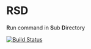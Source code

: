 # RSD

**R**un command in **S**ub **D**irectory

[![Build Status](https://travis-ci.com/marmotz/rsd.svg?branch=develop)](https://travis-ci.com/marmotz/rsd)